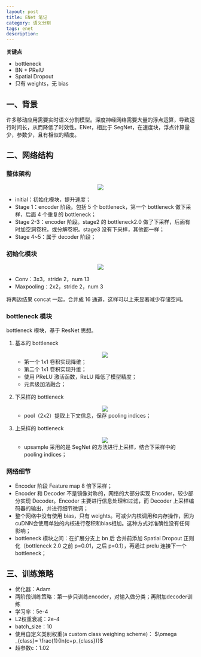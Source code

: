 ```yaml
---
layout: post
title: ENet 笔记
category: 语义分割
tags: enet
description:
---
```


**关键点**

- bottleneck
- BN + PRelU
- Spatial Dropout
- 只有 weights，无 bias

## 一、背景

许多移动应用需要实时语义分割模型。深度神经网络需要大量的浮点运算，导致运行时间长，从而降低了时效性。ENet，相比于 SegNet，在速度块，浮点计算量少，参数少，且有相似的精度。

## 二、网络结构

### 整体架构

<center>

<img src="https://raw.githubusercontent.com/chiemon/chiemon.github.io/master/img/ENet/1.png">

</center>

- initial：初始化模块，提升速度；
- Stage 1：encoder 阶段。包括 5 个 bottleneck，第一个 bottleneck 做下采样，后面 4 个重复的 bottleneck；
- Stage 2-3：encoder 阶段。stage2 的 bottleneck2.0 做了下采样，后面有时加空洞卷积，或分解卷积。stage3 没有下采样，其他都一样；
- Stage 4~5：属于 decoder 阶段；

### 初始化模块

<center>

<img src="https://raw.githubusercontent.com/chiemon/chiemon.github.io/master/img/ENet/2.png">

</center>

- Conv：3x3，stride 2，num 13
- Maxpooling：2x2，stride 2，num 3

将两边结果 concat 一起，合并成 16 通道，这样可以上来显著减少存储空间。

### bottleneck 模块

bottleneck 模块，基于 ResNet 思想。

1. 基本的 bottleneck

    <center>

    <img src="https://raw.githubusercontent.com/chiemon/chiemon.github.io/master/img/ENet/3.png">

    </center>

    - 第一个 1x1 卷积实现降维；
    - 第二个 1x1 卷积实现升维；
    - 使用 PReLU 激活函数，ReLU 降低了模型精度；
    - 元素级加法融合；

2. 下采样的 bottleneck

    <center>

    <img src="https://raw.githubusercontent.com/chiemon/chiemon.github.io/master/img/ENet/4.png">

    </center>

    - pool（2x2）提取上下文信息，保存 pooling indices；

3. 上采样的 bottleneck

    <center>

    <img src="https://raw.githubusercontent.com/chiemon/chiemon.github.io/master/img/ENet/5.png">

    </center>

    -  upsample 采用的是 SegNet 的方法进行上采样，结合下采样中的 pooling indices；



### 网络细节

- Encoder 阶段 Feature map 8 倍下采样；
- Encoder 和 Decoder 不是镜像对称的，网络的大部分实现 Encoder，较少部分实现 Decoder。Encoder 主要进行信息处理和过滤，而 Decoder 上采样编码器的输出，并进行细节微调；
- 整个网络中没有使用 bias，只有 weights。可减少内核调用和内存操作，因为cuDNN会使用单独的内核进行卷积和bias相加。这种方式对准确性没有任何影响；
- bottleneck 模块之间：在扩展分支上 bn 后 合并前添加 Spatial Dropout 正则化（bottleneck 2.0 之前 p=0.01，之后 p=0.1），再通过 prelu 连接下一个 bottleneck；

## 三、训练策略

- 优化器：Adam
- 两阶段训练策略：第一步只训练encoder，对输入做分类；再附加decoder训练
- 学习率：5e-4
- L2权重衰减：2e-4
- batch_size：10
- 使用自定义类别权重(a custom class weighing scheme)： $\omega _{class}= \frac{1}{ln(c+p_{class})}$
- 超参数c：1.02